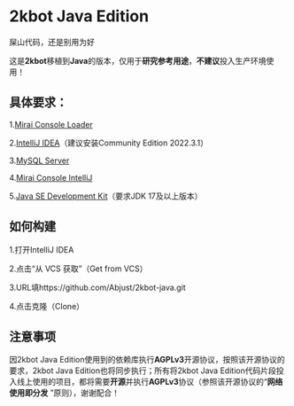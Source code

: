 # 2kbot Java Edition

屎山代码，还是别用为好

这是**2kbot**移植到**Java**的版本，仅用于**研究参考用途**，**不建议**投入生产环境使用！

## 具体要求：

1.[Mirai Console Loader](https://github.com/iTXTech/mirai-console-loader)

2.[IntelliJ IDEA](https://www.jetbrains.com/idea/download/other.html)（建议安装Community Edition 2022.3.1）

3.[MySQL Server](https://dev.mysql.com/downloads/installer/)

4.[Mirai Console IntelliJ](https://plugins.jetbrains.com/plugin/15094-mirai-console)

5.[Java SE Development Kit](https://www.oracle.com/java/technologies/downloads/)（要求JDK 17及以上版本）

## 如何构建

1.打开IntelliJ IDEA

2.点击“从 VCS 获取”（Get from VCS）

3.URL填https://github.com/Abjust/2kbot-java.git

4.点击克隆（Clone）

## 注意事项

因2kbot Java Edition使用到的依赖库执行**AGPLv3**开源协议，按照该开源协议的要求，2kbot Java Edition也将同步执行；所有将2kbot
Java Edition代码片段投入线上使用的项目，都将需要**开源**并执行**AGPLv3**协议（参照该开源协议的“**网络使用即分发**
”原则），谢谢配合！

